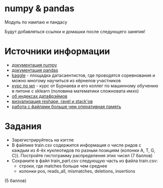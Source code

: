 # numpy & pandas
Модуль по нампаю и пандасу

Будут добавляться ссылки и домашки после следующего занятия!


# Источники информации
* [документация numpy](https://numpy.org/doc/)
* [документация pandas](https://pandas.pydata.org/docs/)
* [kaggle](https://www.kaggle.com/) - площадка датасаентистов, где проводятся
соревнования и можно многому научиться из кёрнелов участников
* [курс по мл](https://github.com/adasegroup) - курс от Бурнаева и
его коллег по машинному обучению в питоне с sklearn (половина математики сложновата имхо)
* [об индексах датафрэймов](https://towardsdatascience.com/pandas-index-explained-b131beaf6f7b)
* [визуализация reshape, ravel и stack'ов](https://towardsdatascience.com/reshaping-numpy-arrays-in-python-a-step-by-step-pictorial-tutorial-aed5f471cf0b)
* [работа с файлами больше чем оперативная память](https://stackoverflow.com/questions/25962114/how-to-read-a-6-gb-csv-file-with-pandas)


# Задания
* Зарегистрируйтесь на кэггле
* В файлике train.csv содержится информация о числе ридов с каждым из 4-ёх нуклеотидов
по разным позициям (колонки A, T, G, C)). Постройте гистограмму распределения этих чисел (7 баллов)
* Сохраните в файл train_part.csv следующую часть из файла train.csv:
    * строки, где matches больше чем среднее
    * колонки pos, reads_all, mismatches, deletions, insertions

(5 баллов)